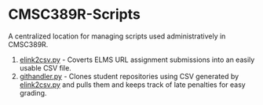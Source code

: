 # CMSC389R-Scripts
A centralized location for managing scripts used administratively in CMSC389R.

1. [elink2csv.py](/elink2csv.py) - Coverts ELMS URL assignment submissions into an easily usable CSV file.
2. [githandler.py](/githandler.py) - Clones student repositories using CSV generated by [elink2csv.py](/elink2csv.py) and pulls them and keeps track of late penalties for easy grading.
